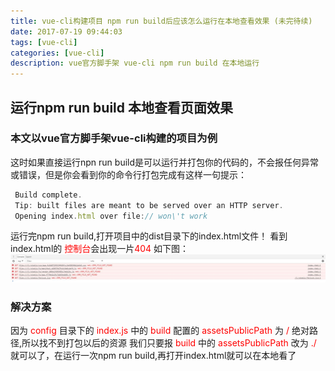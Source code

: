 ```yaml
---
title: vue-cli构建项目 npm run build后应该怎么运行在本地查看效果 (未完待续)
date: 2017-07-19 09:44:03
tags: [vue-cli]
categories: [vue-cli]
description: vue官方脚手架 vue-cli npm run build 在本地运行
---
```

## 运行npm run build 本地查看页面效果
 ### 本文以vue官方脚手架vue-cli构建的项目为例
 这时如果直接运行npn run build是可以运行并打包你的代码的，不会报任何异常或错误，但是你会看到你的命令行打包完成有这样一句提示：
 ```javascript
  Build complete.
  Tip: built files are meant to be served over an HTTP server.
  Opening index.html over file:// won\'t work
 ```
 运行完npm run build,打开项目中的dist目录下的index.html文件！
 看到index.html的 <font color="red">控制台</font>会出现一片<font color="red">404</font> 如下图：
 ![run_build_console_error](../../images/run_build1.jpg)
 ### 解决方案
  因为<font color="red"> config </font>目录下的<font color="red"> index.js </font>中的<font color="red"> build </font>配置的<font color="red"> assetsPublicPath </font>为<font color="red"> / </font>绝对路径,所以找不到打包以后的资源
  我们只要报<font color="red"> build </font>中的<font color="red"> assetsPublicPath </font>改为<font color="red"> ./ </font>就可以了，在运行一次npm run build,再打开index.html就可以在本地看了